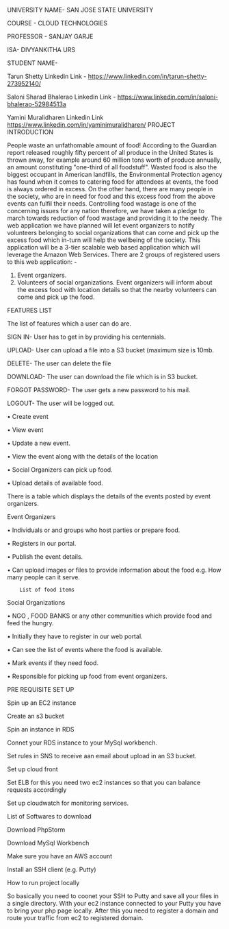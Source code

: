UNIVERSITY NAME- SAN JOSE STATE UNIVERSITY

COURSE - CLOUD TECHNOLOGIES

PROFESSOR - SANJAY GARJE

ISA- DIVYANKITHA URS

STUDENT NAME- 

Tarun Shetty           Linkedin Link - https://www.linkedin.com/in/tarun-shetty-273952140/

Saloni Sharad Bhalerao Linkedin Link - https://www.linkedin.com/in/saloni-bhalerao-52984513a

Yamini Muralidharen   Linkedin Link    https://www.linkedin.com/in/yaminimuralidharen/
PROJECT INTRODUCTION

People waste an unfathomable amount of food! According to the Guardian report released roughly fifty percent of all produce in the United States is thrown away, for example around 60 million tons worth of produce annually, an amount constituting "one-third of all foodstuff". Wasted food is also the biggest occupant in American landfills, the Environmental Protection agency has found when it comes to catering food for attendees at events, the food is always ordered in excess. On the other hand, there are many people in the society, who are in need for food and this excess food from the above events can fulfil their needs. Controlling food wastage is one of the concerning issues for any nation therefore, we have taken a pledge to march towards reduction of food wastage and providing it to the needy. 
The web application we have planned will let event organizers to notify volunteers belonging to social organizations that can come and pick up the excess food which in-turn will help the wellbeing of the society. This application will be a 3-tier scalable web based application which will leverage the Amazon Web Services.
There are 2 groups of registered users to this web application: -
1.	Event organizers. 
2.	Volunteers of social organizations.
Event organizers will inform about the excess food with location details so that the nearby volunteers can come and pick up the food.


FEATURES LIST

The list of features which a user can do are.

SIGN IN- User has to get in by providing his centennials.

UPLOAD- User can upload a file into a S3 bucket (maximum size is 10mb.

DELETE- The user can delete the file

DOWNLOAD- The user can download the file which is in S3 bucket.

FORGOT PASSWORD- The user gets a new password to his mail.

LOGOUT- The user will be logged out.

•	Create event

•	View event

•	Update a new event.

•	View the event along with the details of the location

•	Social Organizers can pick up food.

•	Upload details of available food.


There is a table which displays the details of the events posted by event organizers.

Event Organizers

•	Individuals or and groups who host parties or prepare food.

•	Registers in our portal.

•	Publish the event details.

•	Can upload images or files to provide information about the food
     e.g. How many people can it serve.
     
        List of food items
        
Social Organizations

•	NGO , FOOD BANKS or any other communities which provide food and feed the hungry.

•	Initially they have to register in our web portal.

•	Can see the list of events where the food is available.

•	Mark events if they need food.

•	Responsible for picking up food from event organizers.







PRE REQUISITE SET UP

Spin up an EC2 instance

Create an s3 bucket

Spin an instance in RDS

Connet your RDS instance to your MySql workbench.

Set rules in SNS to receive aan email about upload in an S3 bucket.

Set up cloud front

Set ELB for this you need two ec2 instances so that you can balance requests accordingly

Set up cloudwatch for monitoring services.

List of Softwares to download

Download PhpStorm

Download MySql Workbench

Make sure you have an AWS account

Install an SSH client (e.g. Putty)

How to run project locally

So basically you need to coonet your SSH to Putty and save all your files in a single directory. With your ec2 instance connected to your Putty you have to bring your php page locally. After this you need to register a domain and route your traffic from ec2 to registered domain.
